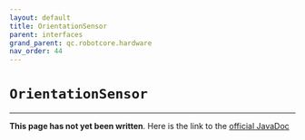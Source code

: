 ```yaml
---
layout: default
title: OrientationSensor
parent: interfaces
grand_parent: qc.robotcore.hardware
nav_order: 44
---
```

# `OrientationSensor`
---
**This page has not yet been written**. Here is the link to the [official JavaDoc](https://ftctechnh.github.io/ftc_app/doc/javadoc/com/qualcomm/robotcore/hardware/OrientationSensor.html)
        